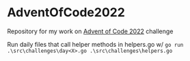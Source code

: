 # AdventOfCode2022

Repository for my work on [Advent of Code 2022](https://adventofcode.com/2022) challenge

Run daily files that call helper methods in helpers.go w/ `go run .\src\challenges\day<X>.go .\src\challenges\helpers.go`